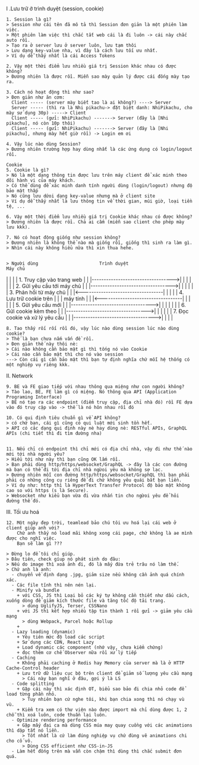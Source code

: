 I .Lưu trữ ở trình duyệt (session, cookie)

    1. Session là gì?
    > Session như cái tên đã mô tả thì Session đơn giản là một phiên làm việc.
    > Một phiên làm việc thì chắc tắt web cái là đi luôn -> cái này chắc auto rồi.
    > Tạo ra ở server lưu ở server luôn, lưu tạm thôi
    > Lưu dạng key-value nha, vì đây là cách lưu tối ưu nhất.
    > Ví dụ dễ thấy nhất là cái Access Tokens
    
    2. Vậy một thời điểm lưu nhiều giá trị Session khác nhau có được không?
    > Đương nhiên là được rồi. Miễn sao mày quản lý được cái đống mày tạo ra.

    3. Cách nó hoạt động thì như sao?
    > Đơn giản như ăn cơm:
      Client ----- (server mày biết tao là ai không?) ----> Server
      Server ----- (thì ra là Nhi pikachu-> đặt biệt danh: NhiPikachu, cho mày sử dụng 30p) -----> Client
      Client ----- (gửi: NhiPikachu) -------> Server (đây là [Nhi pikachu], nó còn 10p thôi)
      Client ----- (gửi: NhiPikachu) -------> Server (đây là [Nhi pikachu], nhưng mày hết giờ rồi) -> Login em ơi

    4. Vậy lúc nào dùng Session?
    > Đương nhiên trường hợp hay dùng nhất là các ứng dụng có login/logout rồi.

    Cookie
    5. Cookie là gì?
    > Nó là một dạng thông tin được lưu trên máy client để xác minh theo dõi hành vi của máy khách.
    > Có thể dùng để xác minh danh tính người dùng (login/logout) nhưng độ bảo mật thấp
    > Nó cũng lưu dứoi dạng key-value nhưng mà ở client site
    > Ví dụ dễ thấy nhất là lưu thông tin về thời gian, múi giờ, loại tiền tệ, ...

    6. Vậy một thời điểm lưu nhiều giá trị Cookie khác nhau có được không?
    > Đương nhiên là được rồi. Chả ai cấm (miễn sao client cho phép mày lưu kkk).

    7. Nó có hoạt động giống như session không?
    > Đương nhiên là không thể nào mà giống rồi, giống thì sinh ra làm gì.
    > Nhìn cái này không hiểu nữa thì xin thua hehe.

  
    > Người dùng                       Trình duyệt                         Máy chủ

  |                                   |                                   |
  |     1. Truy cập vào trang web     |                                   |
  |---------------------------------->|                                   |
  |                                   |                                   |
  |                                   |     2. Gửi yêu cầu tới máy chủ     |
  |                                   |---------------------------------->|
  |                                   |                                   |
  |                                   |     3. Phản hồi từ máy chủ        |
  |                                   |<----------------------------------|
  |                                   |                                   |
  |     4. Lưu trữ cookie trên        |                                   |
  |        máy tính                  |                                   |
  |<----------------------------------|                                   |
  |                                   |                                   |
  |     5. Gửi yêu cầu mới            |                                   |
  |---------------------------------->|                                   |
  |                                   |                                   |
  |                                   |     6. Gửi cookie kèm theo        |
  |                                   |---------------------------------->|
  |                                   |                                   |
  |                                   |     7. Đọc cookie và xử lý yêu cầu |
  |                                   |---------------------------------->|
  |                                   |                                   |


    8. Tao thâý rối rối rồi đó, vậy lúc nào dùng session lúc nào dùng cookie?
    > Thế là bạn chưa nắm vấn đề rồi.
    > Đơn giản thế này thôi nè: 
    > Cái nào không cần bảo mật gì thì tống nó vào Cookie
    > Cái nào cần bảo mật thì cho nó vào session
    ---> Còn cái gì cần bảo mật thì bạn tự định nghĩa chứ mỗi hệ thống có một nghiệp vụ riêng kkk.


II. Network

    9. BE và FE giao tiếp với nhau thông qua miệng như con người không?
    > Tào lao, BE, FE làm gì có miệng. Nó thông qua API (Application Programing Interface)
    > BE nó tạo ra các endpoint (điểm truy cập, địa chỉ nhà đó) rồi FE dựa vào đó truy cập vào -> thế là nó hôn nhau rồi đó
    
    10. Có qui định tiêu chuẩn gì về API không?
    > có chứ bạn, cái gì cũng có qui luật mới sinh tồn hết.
    > API có các dạng qui định này nè hay dùng nè: RESTful APIs, GraphQL APIs (chi tiết thì đi tìm đường nha)


    11. Nếu chỉ có endpoint thì chỉ mới có địa chỉ nhà, vậy đi như thế nào mới tới nhà người yêu?
    > Hiểu tới như này thì bạn cũng OK lắm rồi.
    > Bạn phải dùng http/https/websocket/GraphQL -> đây là các con đường mà bạn có thể đi tới địa chỉ nhà ngừoi yêu mà không sợ lạc.
    > Đương nhiên mỗi con đường http/https/websocket/GraphQL thì bạn phải phải có những công cụ riêng để đi chứ không yêu quái bắt bạn liền.
    > Ví dụ như: http thì là HyperText Transfer Protocol độ bảo mật không cao so với https (s là Secure).
    > Websocket như kiểu bạn vừa đi vừa nhắn tin cho ngừoi yêu để hỏi đường thế đó.

III. Tối ưu hoá

    12. Một ngày đẹp trời, teamlead bảo chú tôi ưu hoá lại cái web ở client giúp anh với?
        Chứ anh thấy nó load mãi không xong cái page, chứ không là ae mình được cho nghĩ việc.
        Bạn sẽ làm gì ???
    
    > Đừng lo để tôi chỉ giúp.
    > Đâu tiên, check gíup nó phát sinh do đâu:
    > Nếu do image thì xoá ảnh đi, đó là mấy đứa trẻ trâu nó làm thế.
    > Chứ anh là anh:
      - chuyển về định dạng .jpg, giảm size nếu không cần ảnh quá chính xác.
      - Các file tĩnh thì nên nén lại.
      - Minify và bundle
        + với CSS, JS thì Loại bỏ các ký tự không cần thiết như dấu cách, xuống dòng để giảm kích thước file và tăng tốc độ tải trang.
          > dùng UglifyJS, Terser, CSSNano
        + với JS thì kết hợp nhiều tập tin thành 1 rồi gửi -> giảm yêu cầu mạng
          > dùng Webpack, Parcel hoặc Rollup
        + 
      - Lazy loading (dynamic)
        + Yêu tiên mức độ load các script
        + Sử dụng các CDN, React Lazy
        + Load dynamic các component (nhớ vậy, chưa kiểm chứng)
        + đọc thêm cơ chế Observer nữa rồi xử lý tiếp
      - Caching
        + Không phải caching ở Redis hay Memory của server mà là ở HTTP Cache-Control header
        + Lưu trữ dữ liệu cục bộ trên client để giảm số lượng yêu cầu mạng
          > Cái này bạn nghĩ ở đâu, gợi ý là LS
      - Code splitting
        + Gặp cái này thì xác định OT, biểu sao bảo đi chia nhỏ code để load từng phần nhỏ.
          > Tuy nhiên bạn cứ nghe tôi, khi bạn chia xong thì nó chạy vù vù.
        + Kiểm tra xem có thư viện nào được import mà chỉ dùng được 1, 2 chỗ thì xoá luôn, code thuần lại luôn.
      - Optimize rendering performance
        + Gặp mấy đại ca mà dùng CSS múa may quay cuồng với các animations thì dập tắt nó liền.
          > Tốt nhất là cứ làm đúng nghiệp vụ chứ đùng vẽ animations chi cho cố vô.
          > Dùng CSS efficient như CSS-in-JS
      - Làm hết đống trên mà vẫn còn chậm thì dùng thì chắc submit đơn quá.





